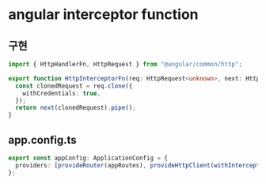 # angular interceptor function

## 구현

```ts
import { HttpHandlerFn, HttpRequest } from "@angular/common/http";

export function HttpInterceptorFn(req: HttpRequest<unknown>, next: HttpHandlerFn) {
  const clonedRequest = req.clone({
    withCredentials: true,
  });
  return next(clonedRequest).pipe();
}
```

## app.config.ts

```ts
export const appConfig: ApplicationConfig = {
  providers: [provideRouter(appRoutes), provideHttpClient(withInterceptors([HttpInterceptorFn]))],
};
```
